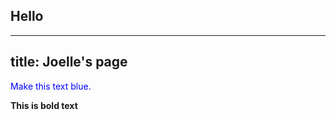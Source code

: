 ## Hello

---
title: Joelle's page
---
<p style="color:blue">Make this text blue.</p>

**This is bold text**
